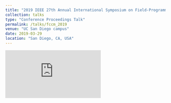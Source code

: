 ```yaml
---
title: "2019 IEEE 27th Annual International Symposium on Field-Programmable Custom Computing Machines (FCCM)"
collection: talks
type: "Conference Proceedings Talk"
permalink: /talks/fccm_2019
venue: "UC San Diego campus"
date: 2019-03-29
location: "San Diego, CA, USA"
---
```

<!-- This paper describes a flexible infrastructure for fast computer architecture simulation and prototyping of accelerator IP. A trend for System-on-Chips is to include application specific accelerators on the die. However, there is still a key research problem that needs to be addressed: How do hardware accelerators interact with the processors of a system and what is the impact on overall performance? To solve this problem, we propose an infrastructure that can directly simulate unmodified application executables with FPGA hardware accelerators. Unmodified application binaries are dynamically instrumented to generate processor load/store and program counter events and any memory accesses generated by accelerators, that are sent to an FPGA-based out-of-order pipeline model. The key features of our infrastructure are the ability to code exclusively at the user level, to dynamically discover and use available hardware models at run time, to test and simultaneously optimize hardware accelerators in an heterogeneous system. In terms of evaluation, we present a comparison between our system and Gem5 to demonstrate accuracy and relative performance, using the SPEC CPU benchmarks; even though our system is implemented on Zynq XC7045 which integrates dual 667MHz Arm Cortex-A9s with substantial FPGA resources, it outperforms Gem5 running on a Xeon E3 3.2 GHz with 32GBs of RAM. We also evaluate our infrastructure in simulating the interaction of accelerators with processors using accelerators taken from the Mach Benchmark Suite and other custom accelerators from computer vision applications. -->

![Available Slides](http://iordanouki.github.io/files/fccm_2019_pr.pdf)

